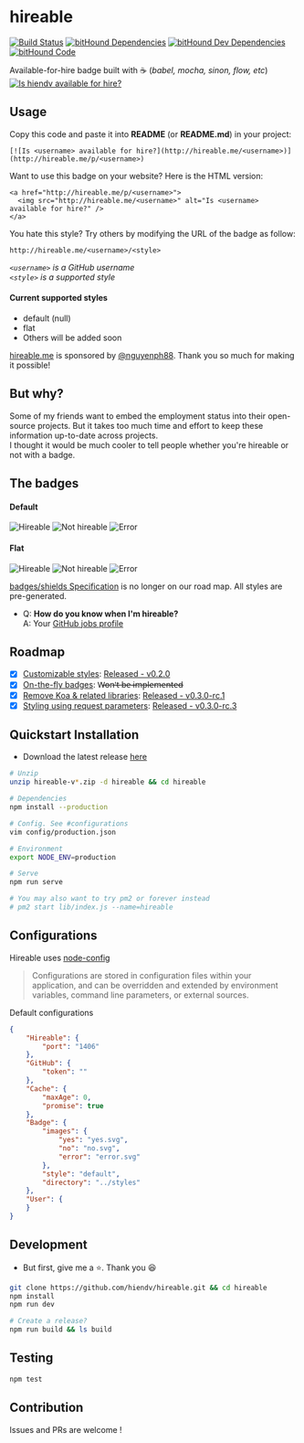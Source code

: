 # hireable
[![Build Status](https://travis-ci.org/hiendv/hireable.svg?branch=master)](https://travis-ci.org/hiendv/hireable) [![bitHound Dependencies](https://www.bithound.io/github/hiendv/hireable/badges/dependencies.svg)](https://www.bithound.io/github/hiendv/hireable/master/dependencies/npm) [![bitHound Dev Dependencies](https://www.bithound.io/github/hiendv/hireable/badges/devDependencies.svg)](https://www.bithound.io/github/hiendv/hireable/master/dependencies/npm) [![bitHound Code](https://www.bithound.io/github/hiendv/hireable/badges/code.svg)](https://www.bithound.io/github/hiendv/hireable)

Available-for-hire badge built with :coffee: (*babel, mocha, sinon, flow, etc*)
[![Is hiendv available for hire?](http://hireable.me/hiendv)](http://hireable.me/p/hiendv)

## Usage

Copy this code and paste it into **README** (or **README.md**) in your project:

```
[![Is <username> available for hire?](http://hireable.me/<username>)](http://hireable.me/p/<username>)
```

Want to use this badge on your website? Here is the HTML version:

```
<a href="http://hireable.me/p/<username>">
  <img src="http://hireable.me/<username>" alt="Is <username> available for hire?" />
</a>
```

You hate this style? Try others by modifying the URL of the badge as follow:
```
http://hireable.me/<username>/<style>
```
*`<username>` is a GitHub username*  
*`<style>` is a supported style*

#### Current supported styles
- default (null)
- flat
- Others will be added soon

[hireable.me](http://hireable.me) is sponsored by [@nguyenph88](https://github.com/nguyenph88). Thank you so much for making it possible!

## But why?
Some of my friends want to embed the employment status into their open-source projects.
But it takes too much time and effort to keep these information up-to-date across projects.  
I thought it would be much cooler to tell people whether you're hireable or not with a badge.

## The badges
#### Default
![Hireable](https://cdn.rawgit.com/hiendv/hireable/master/src/styles/default/yes.svg)
![Not hireable](https://cdn.rawgit.com/hiendv/hireable/master/src/styles/default/no.svg)
![Error](https://cdn.rawgit.com/hiendv/hireable/master/src/styles/default/error.svg)

#### Flat
![Hireable](https://cdn.rawgit.com/hiendv/hireable/master/src/styles/flat/yes.svg)
![Not hireable](https://cdn.rawgit.com/hiendv/hireable/master/src/styles/flat/no.svg)
![Error](https://cdn.rawgit.com/hiendv/hireable/master/src/styles/flat/error.svg)

[badges/shields Specification](https://github.com/badges/shields/blob/master/spec/SPECIFICATION.md) is no longer on our road map. All styles are pre-generated.  

- Q: **How do you know when I'm hireable?**  
A: Your [GitHub jobs profile](https://github.com/settings/profile#user_profile_hireable)

## Roadmap
- [x] [Customizable styles](https://github.com/hiendv/hireable/issues/7): [Released - v0.2.0](./CHANGELOG.md#v020---2016-09-03)
- [x] [On-the-fly badges](https://github.com/hiendv/hireable/pull/3#issuecomment-242659951): W̶o̶n̶'̶t̶ ̶b̶e̶ ̶i̶m̶p̶l̶e̶m̶e̶n̶t̶e̶d̶
- [x] [Remove Koa & related libraries](https://github.com/hiendv/hireable/issues/11): [Released - v0.3.0-rc.1](./CHANGELOG.md#v030-rc1---2016-09-08)
- [x] [Styling using request parameters](https://github.com/hiendv/hireable/issues/9): [Released - v0.3.0-rc.3](./CHANGELOG.md#v030-rc3---2016-09-14)

## Quickstart Installation
- Download the latest release [here](https://github.com/hiendv/hireable/releases)
```bash
# Unzip
unzip hireable-v*.zip -d hireable && cd hireable

# Dependencies
npm install --production

# Config. See #configurations
vim config/production.json

# Environment
export NODE_ENV=production

# Serve
npm run serve

# You may also want to try pm2 or forever instead
# pm2 start lib/index.js --name=hireable
```

## Configurations
Hireable uses [node-config](https://github.com/lorenwest/node-config)  
> Configurations are stored in configuration files within your application, and can be overridden and extended by environment variables, command line parameters, or external sources.

Default configurations
```json
{
    "Hireable": {
        "port": "1406"
    },
    "GitHub": {
        "token": ""
    },
    "Cache": {
        "maxAge": 0,
        "promise": true
    },
    "Badge": {
        "images": {
            "yes": "yes.svg",
            "no": "no.svg",
            "error": "error.svg"
        },
        "style": "default",
        "directory": "../styles"
    },
    "User": {
    }
}
```

## Development
- But first, give me a :star:. Thank you :laughing:
```bash
git clone https://github.com/hiendv/hireable.git && cd hireable
npm install
npm run dev

# Create a release?
npm run build && ls build
```

## Testing
```bash
npm test
```

## Contribution
Issues and PRs are welcome !
